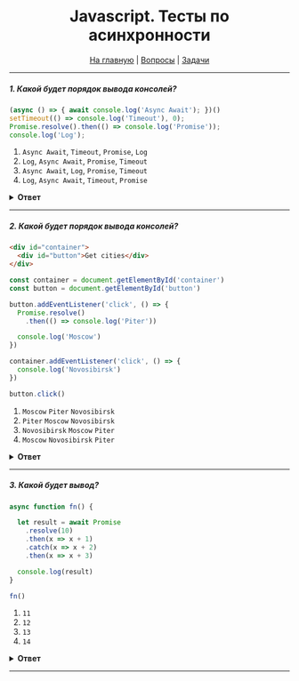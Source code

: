 <div align="center">

<h1>Javascript. Тесты по асинхронности</h1>

<a href="https://github.com/dollaween/javascript-tests">На главную</a> | <a href="https://github.com/dollaween/javascript-questions">Вопросы</a> | <a href="https://github.com/dollaween/javascript-tasks">Задачи</a>

</div>

---

##### 1. Какой будет порядок вывода консолей?

```javascript
(async () => { await console.log('Async Await'); })()
setTimeout(() => console.log('Timeout'), 0);
Promise.resolve().then(() => console.log('Promise'));
console.log('Log');
```

1. `Async Await`, `Timeout`, `Promise`, `Log`
2. `Log`, `Async Await`, `Promise`, `Timeout`
3. `Async Await`, `Log`, `Promise`, `Timeout`
4. `Log`, `Async Await`, `Timeout`, `Promise`

<details><summary><b>Ответ</b></summary>
<p>

**Ответ:** `3`

</p>
</details>

---

##### 2. Какой будет порядок вывода консолей?

```html
<div id="container">
  <div id="button">Get cities</div>
</div>
```

```javascript
const container = document.getElementById('container')
const button = document.getElementById('button')

button.addEventListener('click', () => {
  Promise.resolve()
    .then(() => console.log('Piter'))

  console.log('Moscow')
})

container.addEventListener('click', () => {
  console.log('Novosibirsk')
})

button.click()
```

1. `Moscow` `Piter` `Novosibirsk`
2. `Piter` `Moscow` `Novosibirsk`
3. `Novosibirsk` `Moscow` `Piter`
4. `Moscow` `Novosibirsk` `Piter`

<details><summary><b>Ответ</b></summary>
<p>

**Ответ: 4**

В тесте продемонстрирован side-эффект при исполнении микрозадач. В данном случае, пользовательское поведение будет исполнено иначе, чем прямой вызов функции.

Разберем работу движка по шагам:
1. Выполняется `button.click()`. Мы кладем его в стек вызовов.
2. Переходим в `handleClick` `button`-а.
3. Выполняем `Promise.resolve`. Он добавляет нам микротаску `then` в очередь. `Promise.resolve` исполняется.
4. Далее переходим в `console.log` и выводим `Moskow`.
5. Мы закончили тело `handleClick` `button`-а и выходим из него, снимаем его со стека. Но наш синхронный код (click) не закончился, потому что есть другие хендлеры и стек не очищен.
6. Переходим в `handleClick` `container`-а и выводим в `console.log` `Novosibirsk`.
7. Стек очистился, исполняется микротаска `then` и в `console.log` выводится `Piter`.

</p>
</details>

---

##### 3. Какой будет вывод?

```javascript
async function fn() {

  let result = await Promise
    .resolve(10)
    .then(x => x + 1)
    .catch(x => x + 2)
    .then(x => x + 3)

  console.log(result)
}

fn()
```

1. `11`
2. `12`
3. `13`
4. `14`

<details><summary><b>Ответ</b></summary>
<p>

**Ответ: 4**

</p>
</details>

---
